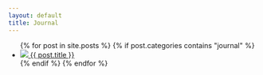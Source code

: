 ```yaml
---
layout: default
title: Journal
---
```


<ul>
  {% for post in site.posts %}
    {% if post.categories contains "journal" %}
      <li>
        <a href="{{ post.url }}">
          <img src="/assets/img/thumbnails/{{ post.thumbnail }}" />
          {{ post.title }}
        </a>
      </li>
    {% endif %}
  {% endfor %}
</ul>
